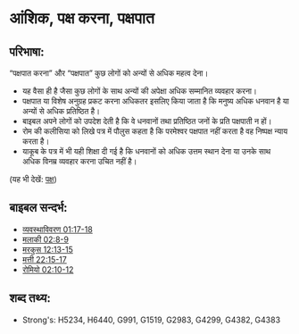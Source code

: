 # आंशिक, पक्ष करना, पक्षपात #

## परिभाषा: ##

“पक्षपात करना” और “पक्षपात” कुछ लोगों को अन्यों से अधिक महत्व देना।

* यह वैसा ही है जैसा कुछ लोगों के साथ अन्यों की अपेक्षा अधिक सम्मानित व्यवहार करना। 
* पक्षपात या विशेष अनुग्रह प्रकट करना अधिकतर इसलिए किया जाता है कि मनुष्य अधिक धनवान है या अन्यों से अधिक प्रतिष्ठित है। 
* बाइबल अपने लोगों को उपदेश देती है कि वे धनवानों तथा प्रतिष्ठित जनों के प्रति पक्षपाती न हों।
* रोम की कलीसिया को लिखे पत्र में पौलुस कहता है कि परमेश्वर पक्षपात नहीं करता है वह निष्पक्ष न्याय करता है।
* याकूब के पत्र में भी यही शिक्षा दी गई है कि धनवानों को अधिक उत्तम स्थान देना या उनके साथ अधिक विनम्र व्यवहार करना उचित नहीं है।

(यह भी देखें: [पक्ष](../kt/favor.md))

## बाइबल सन्दर्भ: ##

* [व्यवस्थाविवरण 01:17-18](rc://en/tn/help/deu/01/17)
* [मलाकी 02:8-9](rc://en/tn/help/mal/02/08)
* [मरकुस 12:13-15](rc://en/tn/help/mrk/12/13)
* [मत्ती 22:15-17](rc://en/tn/help/mat/22/15)
* [रोमियो 02:10-12](rc://en/tn/help/rom/02/10)

## शब्द तथ्य: ##

* Strong's: H5234, H6440, G991, G1519, G2983, G4299, G4382, G4383
